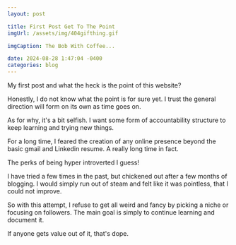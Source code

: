 ```yaml
---
layout: post

title: First Post Get To The Point
imgUrl: /assets/img/404gifthing.gif

imgCaption: The Bob With Coffee...

date: 2024-08-28 1:47:04 -0400
categories: blog
---
```

My first post and what the heck is the point of this website?

Honestly, I do not know what the point is for sure yet. I trust the general direction will form on its own as time goes on.  

As for why, it's a bit selfish. I want some form of accountability structure to keep learning and trying new things. 

For a long time, I feared the creation of any online presence beyond the basic gmail and Linkedin resume. A really long time in fact.

The perks of being hyper introverted I guess!

I have tried a few times in the past, but chickened out after a few months of blogging. I would simply run out of steam and felt like it was pointless, that I could not improve.

So with this attempt, I refuse to get all weird and fancy by picking a niche or focusing on followers. The main goal is simply to continue learning and document it.

If anyone gets value out of it, that's dope.
